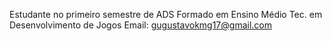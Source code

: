 Estudante no primeiro semestre de ADS
Formado em Ensino Médio Tec. em Desenvolvimento de Jogos 
Email: gugustavokmg17@gmail.com
